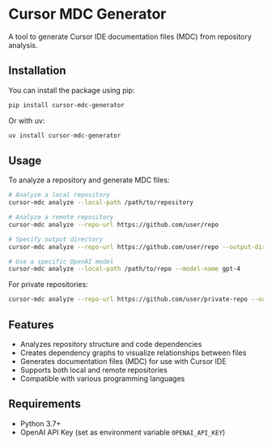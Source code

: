 # Cursor MDC Generator

A tool to generate Cursor IDE documentation files (MDC) from repository analysis.

## Installation

You can install the package using pip:

```bash
pip install cursor-mdc-generator
```

Or with uv:

```bash
uv install cursor-mdc-generator
```

## Usage

To analyze a repository and generate MDC files:

```bash
# Analyze a local repository
cursor-mdc analyze --local-path /path/to/repository

# Analyze a remote repository
cursor-mdc analyze --repo-url https://github.com/user/repo

# Specify output directory
cursor-mdc analyze --repo-url https://github.com/user/repo --output-dir ./mdc-output

# Use a specific OpenAI model
cursor-mdc analyze --local-path /path/to/repo --model-name gpt-4
```

For private repositories:

```bash
cursor-mdc analyze --repo-url https://github.com/user/private-repo --oauth-token YOUR_GITHUB_TOKEN
```

## Features

- Analyzes repository structure and code dependencies
- Creates dependency graphs to visualize relationships between files
- Generates documentation files (MDC) for use with Cursor IDE
- Supports both local and remote repositories
- Compatible with various programming languages

## Requirements

- Python 3.7+
- OpenAI API Key (set as environment variable `OPENAI_API_KEY`)
